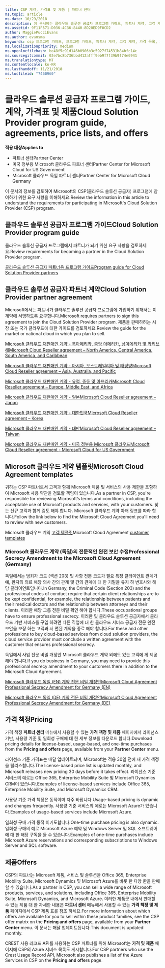 ```yaml
---
title: CSP 계약, 가격표 및 제품 | 파트너 센터
ms.topic: article
ms.date: 10/29/2018
description: 이 문서에는 클라우드 솔루션 공급자 프로그램 가이드, 파트너 계약, 고객 계약, 가격 목록 및 제품 링크가 포함되어 있습니다.
ms.assetid: 9F11F571-D036-4C36-8440-8D20ED9F0CD2
author: MaggiePucciEvans
ms.author: evansma
keywords: csp 프로그램 가이드, 프로그램 가이드, 파트너 계약, 고객 계약, 가격 목록, 제품
ms.localizationpriority: medium
ms.openlocfilehash: be48f5c91d146b0906b3c5927f74531b84bfc14c
ms.sourcegitcommit: 02e7bc8b736bbd412afff9eb9f7f39b9f74e6941
ms.translationtype: MT
ms.contentlocale: ko-KR
ms.lasthandoff: 11/21/2018
ms.locfileid: "7460960"
---
```

# <a name="cloud-solution-provider-program-guide-agreements-price-lists-and-offers"></a><span data-ttu-id="5bf6d-104">클라우드 솔루션 공급자 프로그램 가이드, 계약, 가격표 및 제품</span><span class="sxs-lookup"><span data-stu-id="5bf6d-104">Cloud Solution Provider program guide, agreements, price lists, and offers</span></span>

**<span data-ttu-id="5bf6d-105">적용 대상</span><span class="sxs-lookup"><span data-stu-id="5bf6d-105">Applies to</span></span>**

-  <span data-ttu-id="5bf6d-106">파트너 센터</span><span class="sxs-lookup"><span data-stu-id="5bf6d-106">Partner Center</span></span>
-  <span data-ttu-id="5bf6d-107">미국 정부용 Microsoft 클라우드 파트너 센터</span><span class="sxs-lookup"><span data-stu-id="5bf6d-107">Partner Center for Microsoft Cloud for US Government</span></span>
-  <span data-ttu-id="5bf6d-108">Microsoft 클라우드 독일 파트너 센터</span><span class="sxs-lookup"><span data-stu-id="5bf6d-108">Partner Center for Microsoft Cloud Germany</span></span>


<span data-ttu-id="5bf6d-109">이 문서의 정보를 검토하여 Microsoft의 CSP(클라우드 솔루션 공급자) 프로그램에 참여하기 위한 요구 사항을 이해하세요.</span><span class="sxs-lookup"><span data-stu-id="5bf6d-109">Review the information in this article to understand the requirements for participating in Microsoft's Cloud Solution Provider (CSP) program.</span></span> 

## <a name="cloud-solution-provider-program-guide"></a><span data-ttu-id="5bf6d-110">클라우드 솔루션 공급자 프로그램 가이드</span><span class="sxs-lookup"><span data-stu-id="5bf6d-110">Cloud Solution Provider program guide</span></span>


<span data-ttu-id="5bf6d-111">클라우드 솔루션 공급자 프로그램에서 파트너가 되기 위한 요구 사항을 검토하세요.</span><span class="sxs-lookup"><span data-stu-id="5bf6d-111">Review requirements for becoming a partner in the Cloud Solution Provider program.</span></span>

[<span data-ttu-id="5bf6d-112">클라우드 솔루션 공급자 파트너용 프로그램 가이드</span><span class="sxs-lookup"><span data-stu-id="5bf6d-112">Program guide for Cloud Solution Provider partners</span></span>](http://go.microsoft.com/fwlink/p/?LinkId=617100)

## <a name="cloud-solution-provider-partner-agreement"></a><span data-ttu-id="5bf6d-113">클라우드 솔루션 공급자 파트너 계약</span><span class="sxs-lookup"><span data-stu-id="5bf6d-113">Cloud Solution Provider partner agreement</span></span>

<span data-ttu-id="5bf6d-114">Microsoft에서는 파트너가 클라우드 솔루션 공급자 프로그램에 가입하기 위해서는 이 계약에 서명하도록 요구합니다.</span><span class="sxs-lookup"><span data-stu-id="5bf6d-114">Microsoft requires partners to sign this agreement to join the Cloud Solution Provider program.</span></span> <span data-ttu-id="5bf6d-115">제품을 판매하려는 시장 또는 국가 클라우드에 대한 가이드를 검토하세요.</span><span class="sxs-lookup"><span data-stu-id="5bf6d-115">Review the guide for the market or national cloud in which you plan to sell.</span></span>

[<span data-ttu-id="5bf6d-116">Microsoft 클라우드 재판매인 계약 - 북아메리카, 중앙 아메리카, 남아메리카 및 카리브 해</span><span class="sxs-lookup"><span data-stu-id="5bf6d-116">Microsoft Cloud Reseller agreement – North America, Central America, South America, and Caribbean</span></span>](http://download.microsoft.com/download/2/C/8/2C8CAC17-FCE7-4F51-9556-4D77C7022DF5/MCRA2018_AOC_ENG_Sep2018_CR.pdf)

[<span data-ttu-id="5bf6d-117">Microsoft 클라우드 재판매인 계약 - 아시아, 오스트레일리아 및 태평양</span><span class="sxs-lookup"><span data-stu-id="5bf6d-117">Microsoft Cloud Reseller agreement – Asia, Australia, and Pacific</span></span>](http://download.microsoft.com/download/2/C/8/2C8CAC17-FCE7-4F51-9556-4D77C7022DF5/MCRA2018_APOC_ENG_Sep2018_CR.pdf)

[<span data-ttu-id="5bf6d-118">Microsoft 클라우드 재판매인 계약 - 유럽, 중동 및 아프리카</span><span class="sxs-lookup"><span data-stu-id="5bf6d-118">Microsoft Cloud Reseller agreement – Europe, Middle East, and Africa</span></span>](http://download.microsoft.com/download/2/C/8/2C8CAC17-FCE7-4F51-9556-4D77C7022DF5/MCRA2018_EOC_ENG_Sep2018_CR.pdf)

[<span data-ttu-id="5bf6d-119">Microsoft 클라우드 재판매인 계약 - 일본</span><span class="sxs-lookup"><span data-stu-id="5bf6d-119">Microsoft Cloud Reseller agreement – Japan</span></span>](http://download.microsoft.com/download/2/C/8/2C8CAC17-FCE7-4F51-9556-4D77C7022DF5/MCRA2018_JPN_ENG_Sep2018_CR.pdf)

[<span data-ttu-id="5bf6d-120">Microsoft 클라우드 재판매인 계약 - 대한민국</span><span class="sxs-lookup"><span data-stu-id="5bf6d-120">Microsoft Cloud Reseller agreement – Korea</span></span>](http://download.microsoft.com/download/2/C/8/2C8CAC17-FCE7-4F51-9556-4D77C7022DF5/MCRA2018_KOR_ENG_Sep2018_CR.pdf)

[<span data-ttu-id="5bf6d-121">Microsoft 클라우드 재판매인 계약 - 대만</span><span class="sxs-lookup"><span data-stu-id="5bf6d-121">Microsoft Cloud Reseller agreement – Taiwan</span></span>](http://download.microsoft.com/download/2/C/8/2C8CAC17-FCE7-4F51-9556-4D77C7022DF5/MCRA2018_TAI_ENG_Sep2018_CR.pdf)

[<span data-ttu-id="5bf6d-122">Microsoft 클라우드 재판매인 계약 - 미국 정부용 Microsoft 클라우드</span><span class="sxs-lookup"><span data-stu-id="5bf6d-122">Microsoft Cloud Reseller agreement - Microsoft Cloud for US Government</span></span>](http://download.microsoft.com/download/2/C/8/2C8CAC17-FCE7-4F51-9556-4D77C7022DF5/MCRA2018_AOC_USGCC_ENG_Sep2018_CR.pdf)


## <a name="microsoft-cloud-agreement-templates"></a><span data-ttu-id="5bf6d-123">Microsoft 클라우드 계약 템플릿</span><span class="sxs-lookup"><span data-stu-id="5bf6d-123">Microsoft Cloud Agreement templates</span></span>

<span data-ttu-id="5bf6d-124">귀하는 CSP 파트너로서 고객과 함께 Microsoft 제품 및 서비스의 사용 제한을 포함하여 Microsoft 사용 약관을 검토할 책임이 있습니다.</span><span class="sxs-lookup"><span data-stu-id="5bf6d-124">As a partner in CSP, you're responsible for reviewing Microsoft’s terms and conditions, including the acceptable use of Microsoft products and services, with your customers.</span></span> <span data-ttu-id="5bf6d-125">찾는 신규 고객과 함께 검토 해야 합니다. Microsoft 클라우드 계약 아래 링크를 따라 합니다.</span><span class="sxs-lookup"><span data-stu-id="5bf6d-125">Follow the link below to find the Microsoft Cloud Agreement you'll need to review with new customers.</span></span> 

<span data-ttu-id="5bf6d-126">Microsoft 클라우드 계약 [고객 템플릿](agreements.md)</span><span class="sxs-lookup"><span data-stu-id="5bf6d-126">Microsoft Cloud Agreement [customer templates](agreements.md)</span></span>

### <a name="professional-secrecy-amendment-to-the-microsoft-cloud-agreement-germany"></a><span data-ttu-id="5bf6d-127">Microsoft 클라우드 계약 (독일)의 전문적인 완전 보안 수정</span><span class="sxs-lookup"><span data-stu-id="5bf6d-127">Professional Secrecy Amendment to the Microsoft Cloud Agreement (Germany)</span></span>

<span data-ttu-id="5bf6d-128">독일에서는 범죄자 코드 (섹션 203) 및 사항 전문 코드가 필요 특정 클라이언트 관계가 예, 환자의 의료 해당 의사 간의 관계 및 간의 관계에 대 한 기밀을 유지 하 변호사와 해당 클라이언트입니다.</span><span class="sxs-lookup"><span data-stu-id="5bf6d-128">In Germany, the Criminal Code (Section 203) and the professional codes of conduct require that certain client relationships are to be kept confidential, for example, the relationship between patients and their medical doctors and the relationship between attorneys and their clients.</span></span> <span data-ttu-id="5bf6d-129">이러한 해당 그룹 전문 비밀 확인 해야 합니다.</span><span class="sxs-lookup"><span data-stu-id="5bf6d-129">These occupational groups have to ensure professional secrecy.</span></span> <span data-ttu-id="5bf6d-130">이러한 및 클라우드 솔루션 공급자에서 클라우드 기반 서비스를 구입 하려면 다른 직업에 대 한 클라우드 서비스 공급자 전문 완전 보안을 보장 하는 고객과 서 면된 계약을 종료 해야 합니다.</span><span class="sxs-lookup"><span data-stu-id="5bf6d-130">For these and other professions to buy cloud-based services from cloud solution providers, the cloud service provider must conclude a written agreement with the customer that ensures professional secrecy.</span></span> 

<span data-ttu-id="5bf6d-131">독일에서 사업 전문 비밀 개정안 Microsoft 클라우드 계약 외에도 있는 고객에 게 제공 해야 합니다.</span><span class="sxs-lookup"><span data-stu-id="5bf6d-131">If you do business in Germany, you may need to provide this professional secrecy amendment to your customers there in addition to the Microsoft Cloud Agreement.</span></span>

[<span data-ttu-id="5bf6d-132">Microsoft 클라우드 독일 (EN) 계약 전문 비밀 개정안</span><span class="sxs-lookup"><span data-stu-id="5bf6d-132">Microsoft Cloud Agreement Professional Secrecy Amendment for Germany (EN)</span></span>](https://go.microsoft.com/fwlink/?linkid=2030827&clcid=0x409)

[<span data-ttu-id="5bf6d-133">Microsoft 클라우드 독일 (DE) 계약 전문 비밀 개정안</span><span class="sxs-lookup"><span data-stu-id="5bf6d-133">Microsoft Cloud Agreement Professional Secrecy Amendment for Germany (DE)</span></span>](https://go.microsoft.com/fwlink/?linkid=2030827&clcid=0x407)


## <a name="pricing"></a><span data-ttu-id="5bf6d-134">가격 책정</span><span class="sxs-lookup"><span data-stu-id="5bf6d-134">Pricing</span></span>


<span data-ttu-id="5bf6d-135">가격 책정 **파트너 센터** 메뉴에서 사용할 수 있는 **가격 책정 및 제품** 페이지에서 라이선스 기반, 사용량 기준 및 일회성 구매에 대 한 세부 정보를 다운로드 합니다.</span><span class="sxs-lookup"><span data-stu-id="5bf6d-135">Download pricing details for license-based, usage-based, and one-time purchases from the **Pricing and offers** page, available from your **Partner Center** menu.</span></span> 

<span data-ttu-id="5bf6d-136">라이선스 기준 가격표는 매달 업데이트되며, Microsoft는 적용 30일 전에 새 가격 책정을 릴리스합니다.</span><span class="sxs-lookup"><span data-stu-id="5bf6d-136">The license-based price list is updated monthly, and Microsoft releases new pricing 30 days before it takes effect.</span></span> <span data-ttu-id="5bf6d-137">라이선스 기준 서비스의 예로는 Office 365, Enterprise Mobility Suite 및 Microsoft Dynamics CRM이 있습니다.</span><span class="sxs-lookup"><span data-stu-id="5bf6d-137">Examples of license-based services include Office 365, Enterprise Mobility Suite, and Microsoft Dynamics CRM.</span></span> 

<span data-ttu-id="5bf6d-138">사용량 기준 가격 책정은 동적이며 자주 바뀝니다.</span><span class="sxs-lookup"><span data-stu-id="5bf6d-138">Usage-based pricing is dynamic and changes frequently.</span></span> <span data-ttu-id="5bf6d-139">사용량 기준 서비스의 예로는 Microsoft Azure가 있습니다.</span><span class="sxs-lookup"><span data-stu-id="5bf6d-139">Examples of usage-based services include Microsoft Azure.</span></span>

<span data-ttu-id="5bf6d-140">일회성 구매 가격 동적 이기도합니다.</span><span class="sxs-lookup"><span data-stu-id="5bf6d-140">One-time purchase pricing is also dynamic.</span></span> <span data-ttu-id="5bf6d-141">일회성 구매의 예로 Microsoft Azure 예약 및 Windows Server 및 SQL 소프트웨어에 대 한 해당 구독을 들 수 있습니다.</span><span class="sxs-lookup"><span data-stu-id="5bf6d-141">Examples of one-time purchases include Microsoft Azure reservations and corresponding subscriptions to Windows Server and SQL software.</span></span> 


## <a name="offers"></a><span data-ttu-id="5bf6d-142">제품</span><span class="sxs-lookup"><span data-stu-id="5bf6d-142">Offers</span></span>


<span data-ttu-id="5bf6d-143">CSP의 파트너는 Microsoft 제품, 서비스 및 솔루션을 Office 365, Enterprise Mobility Suite, Microsoft Dynamics 및 Microsoft Azure를 비롯 한 다양 한을 판매할 수 있습니다.</span><span class="sxs-lookup"><span data-stu-id="5bf6d-143">As a partner in CSP, you can sell a wide range of Microsoft products, services, and solutions, including Office 365, Enterprise Mobility Suite, Microsoft Dynamics, and Microsoft Azure.</span></span> <span data-ttu-id="5bf6d-144">이러한 제품군 내에서 판매할 수 있는 제품 대 한 자세한 내용은 **파트너 센터** 메뉴에서 사용할 수 있는 **가격 책정 및 제품** 페이지에서 CSP 제품 표를 참조 하세요.</span><span class="sxs-lookup"><span data-stu-id="5bf6d-144">For more information about which offers are available for you to sell within these product families, see the CSP offer matrix on the **Pricing and offers** page, available from your **Partner Center** menu.</span></span> <span data-ttu-id="5bf6d-145">이 문서는 매달 업데이트됩니다.</span><span class="sxs-lookup"><span data-stu-id="5bf6d-145">This document is updated monthly.</span></span>

<span data-ttu-id="5bf6d-146">CREST 사용 레코드 API를 사용하는 CSP 파트너를 위해 Microsoft는 **가격 및 제품** 페이지에 CSP의 Azure 서비스 목록도 게시합니다.</span><span class="sxs-lookup"><span data-stu-id="5bf6d-146">For CSP partners who use the Crest Usage Record API, Microsoft also publishes a list of the Azure Services in CSP on the **Pricing and offers** page.</span></span>



